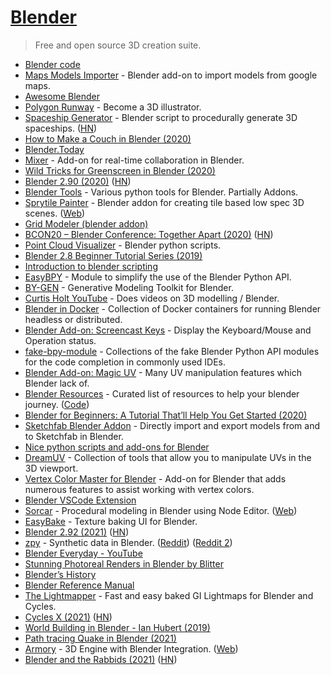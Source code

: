 # [Blender](https://www.blender.org)

> Free and open source 3D creation suite.

- [Blender code](https://github.com/blender/blender)
- [Maps Models Importer](https://github.com/eliemichel/MapsModelsImporter) - Blender add-on to import models from google maps.
- [Awesome Blender](https://github.com/agmmnn/awesome-blender)
- [Polygon Runway](https://polygonrunway.com/) - Become a 3D illustrator.
- [Spaceship Generator](https://github.com/a1studmuffin/SpaceshipGenerator) - Blender script to procedurally generate 3D spaceships. ([HN](https://news.ycombinator.com/item?id=23373107))
- [How to Make a Couch in Blender (2020)](https://www.youtube.com/watch?v=Y4whyFTilsA)
- [Blender.Today](https://blender.community/c/today)
- [Mixer](https://github.com/ubisoft/mixer) - Add-on for real-time collaboration in Blender.
- [Wild Tricks for Greenscreen in Blender (2020)](https://www.youtube.com/watch?v=RxD6H3ri8RI)
- [Blender 2.90 (2020)](https://www.blender.org/download/releases/2-90/) ([HN](https://news.ycombinator.com/item?id=24334024))
- [Blender Tools](https://github.com/LeanderSilur/Blender-Tools) - Various python tools for Blender. Partially Addons.
- [Sprytile Painter](https://github.com/Sprytile/Sprytile) - Blender addon for creating tile based low spec 3D scenes. ([Web](https://jeiel.itch.io/sprytile))
- [Grid Modeler (blender addon)](https://gumroad.com/l/VthLyO)
- [BCON20 – Blender Conference: Together Apart (2020)](https://www.youtube.com/watch?v=uEjmbsiflMU) ([HN](https://news.ycombinator.com/item?id=24951550))
- [Point Cloud Visualizer](https://github.com/uhlik/bpy) - Blender python scripts.
- [Blender 2.8 Beginner Tutorial Series (2019)](https://www.youtube.com/playlist?list=PL3UWN2F2M2C8-zUjbFlbgtWPQa0NXBsp0)
- [Introduction to blender scripting](https://github.com/njanakiev/blender-scripting)
- [EasyBPY](https://github.com/curtisjamesholt/EasyBPY) - Module to simplify the use of the Blender Python API.
- [BY-GEN](https://github.com/curtibsjamesholt/BY-GEN-public) - Generative Modeling Toolkit for Blender.
- [Curtis Holt YouTube](https://www.youtube.com/curtisholt) - Does videos on 3D modelling / Blender.
- [Blender in Docker](https://github.com/nytimes/rd-blender-docker) - Collection of Docker containers for running Blender headless or distributed.
- [Blender Add-on: Screencast Keys](https://github.com/nutti/Screencast-Keys) - Display the Keyboard/Mouse and Operation status.
- [fake-bpy-module](https://github.com/nutti/fake-bpy-module) - Collections of the fake Blender Python API modules for the code completion in commonly used IDEs.
- [Blender Add-on: Magic UV](https://github.com/nutti/Magic-UV) - Many UV manipulation features which Blender lack of.
- [Blender Resources](https://blenderresources.com/) - Curated list of resources to help your blender journey. ([Code](https://github.com/SaraVieira/blender-resources))
- [Blender for Beginners: A Tutorial That’ll Help You Get Started (2020)](https://www.ego-cms.com/post/blender-for-beginners-a-tutorial-thatll-help-you-get-started)
- [Sketchfab Blender Addon](https://github.com/sketchfab/blender-plugin) - Directly import and export models from and to Sketchfab in Blender.
- [Nice python scripts and add-ons for Blender](https://github.com/Tlousky/blender_scripts)
- [DreamUV](https://github.com/leukbaars/DreamUV) - Collection of tools that allow you to manipulate UVs in the 3D viewport.
- [Vertex Color Master for Blender](https://github.com/andyp123/blender_vertex_color_master) - Add-on for Blender that adds numerous features to assist working with vertex colors.
- [Blender VSCode Extension](https://github.com/JacquesLucke/blender_vscode)
- [Sorcar](https://github.com/aachman98/Sorcar) - Procedural modeling in Blender using Node Editor. ([Web](https://aachman98.itch.io/sorcar))
- [EasyBake](https://github.com/leukbaars/EasyBake) - Texture baking UI for Blender.
- [Blender 2.92 (2021)](https://www.blender.org/download/releases/2-92/) ([HN](https://news.ycombinator.com/item?id=26274618))
- [zpy](https://github.com/ZumoLabs/zpy) - Synthetic data in Blender. ([Reddit](https://www.reddit.com/r/GraphicsProgramming/comments/lxn8nx/using_blender_for_computer_vision/)) ([Reddit 2](https://www.reddit.com/r/MachineLearning/comments/lxn6cm/p_synthetic_data_for_cv_with_python_and_blender/))
- [Blender Everyday - YouTube](https://www.youtube.com/playlist?list=PLa1F2ddGya_88c6AM7RSLk06c-_rkdUr-)
- [Stunning Photoreal Renders in Blender by Blitter](https://80.lv/articles/stunning-photoreal-renders-in-blender-by-blitter/)
- [Blender’s History](https://docs.blender.org/manual/en/latest/getting_started/about/history.html)
- [Blender Reference Manual](https://docs.blender.org/manual/en/latest/index.html)
- [The Lightmapper](https://github.com/Naxela/The_Lightmapper) - Fast and easy baked GI Lightmaps for Blender and Cycles.
- [Cycles X (2021)](https://code.blender.org/2021/04/cycles-x/) ([HN](https://news.ycombinator.com/item?id=26916196))
- [World Building in Blender - Ian Hubert (2019)](https://www.youtube.com/watch?v=whPWKecazgM)
- [Path tracing Quake in Blender (2021)](http://matthewearl.github.io/2021/06/20/quake-blender/)
- [Armory](https://github.com/armory3d/armory) - 3D Engine with Blender Integration. ([Web](https://armory3d.org/))
- [Blender and the Rabbids (2021)](https://www.blender.org/user-stories/blender-and-the-rabbids/) ([HN](https://news.ycombinator.com/item?id=27729331))
